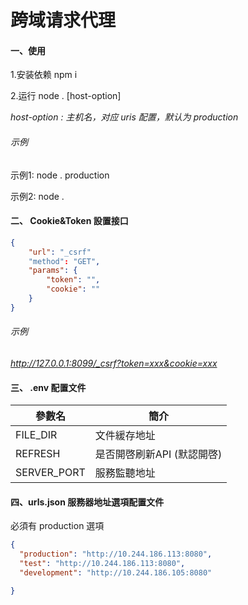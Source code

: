 # 跨域请求代理

#### 一、使用

1.安装依赖 npm i

2.运行 node . [host-option]

*host-option : 主机名，对应 uris 配置，默认为 production*

###### 示例

示例1: node .  production

示例2: node .

#### 二、 Cookie&Token 設置接口

```json
{
    "url": "_csrf"
    "method": "GET",
    "params": {
        "token": "",
        "cookie": ""
    }
}
```

###### 示例

*http://127.0.0.1:8099/_csrf?token=xxx&cookie=xxx*

#### 三、 .env 配置文件

| 參數名         | 簡介               |
| ----------- | ---------------- |
| FILE_DIR    | 文件緩存地址           |
| REFRESH     | 是否開啓刷新API (默認開啓) |
| SERVER_PORT | 服務監聽地址           |

#### 四、urls.json 服務器地址選項配置文件

必須有 production 選項

```json
{
  "production": "http://10.244.186.113:8080",
  "test": "http://10.244.186.113:8080",
  "development": "http://10.244.186.105:8080"

}
```
